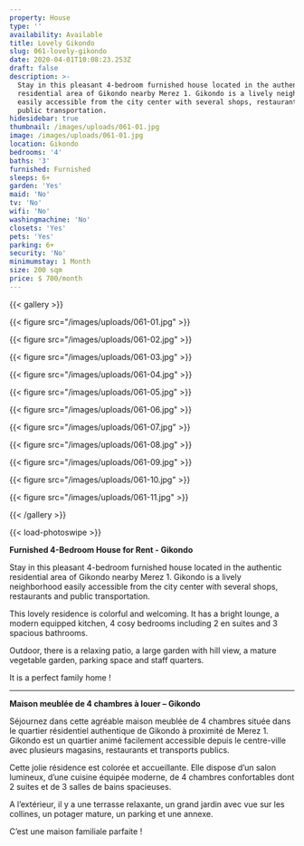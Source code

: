 ```yaml
---
property: House
type: ''
availability: Available
title: Lovely Gikondo
slug: 061-lovely-gikondo
date: 2020-04-01T10:08:23.253Z
draft: false
description: >-
  Stay in this pleasant 4-bedroom furnished house located in the authentic
  residential area of Gikondo nearby Merez 1. Gikondo is a lively neighborhood
  easily accessible from the city center with several shops, restaurants and
  public transportation.
hidesidebar: true
thumbnail: /images/uploads/061-01.jpg
image: /images/uploads/061-01.jpg
location: Gikondo
bedrooms: '4'
baths: '3'
furnished: Furnished
sleeps: 6+
garden: 'Yes'
maid: 'No'
tv: 'No'
wifi: 'No'
washingmachine: 'No'
closets: 'Yes'
pets: 'Yes'
parking: 6+
security: 'No'
minimumstay: 1 Month
size: 200 sqm
price: $ 700/month
---
```

{{< gallery >}}

{{< figure src="/images/uploads/061-01.jpg" >}} 

{{< figure src="/images/uploads/061-02.jpg" >}} 

{{< figure src="/images/uploads/061-03.jpg" >}} 

{{< figure src="/images/uploads/061-04.jpg" >}} 

{{< figure src="/images/uploads/061-05.jpg" >}} 

{{< figure src="/images/uploads/061-06.jpg" >}} 

{{< figure src="/images/uploads/061-07.jpg" >}}

{{< figure src="/images/uploads/061-08.jpg" >}} 

{{< figure src="/images/uploads/061-09.jpg" >}} 

{{< figure src="/images/uploads/061-10.jpg" >}} 

{{< figure src="/images/uploads/061-11.jpg" >}} 

{{< /gallery >}}

{{< load-photoswipe >}}

**Furnished 4-Bedroom House for Rent - Gikondo**

Stay in this pleasant 4-bedroom furnished house located in the authentic residential area of Gikondo nearby Merez 1. Gikondo is a lively neighborhood easily accessible from the city center with several shops, restaurants and public transportation.

This lovely residence is colorful and welcoming. It has a bright lounge, a modern equipped kitchen, 4 cosy bedrooms including 2 en suites and 3 spacious bathrooms. 

Outdoor, there is a relaxing patio, a large garden with hill view, a mature vegetable garden, parking space and staff quarters.

It is a perfect family home ! 

- - -

**Maison meublée de 4 chambres à louer – Gikondo**

Séjournez dans cette agréable maison meublée de 4 chambres située dans le quartier résidentiel authentique de Gikondo à proximité de Merez 1. Gikondo est un quartier animé facilement accessible depuis le centre-ville avec plusieurs magasins, restaurants et transports publics.

Cette jolie résidence est colorée et accueillante. Elle dispose d’un salon lumineux, d’une cuisine équipée moderne, de 4 chambres confortables dont 2 suites et de 3 salles de bains spacieuses.

A l’extérieur, il y a une terrasse relaxante, un grand jardin avec vue sur les collines, un potager mature, un parking et une annexe.

C’est une maison familiale parfaite !
